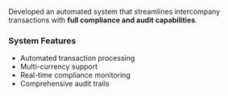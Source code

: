 Developed an automated system that streamlines intercompany transactions with **full compliance and audit capabilities**.

### System Features
- Automated transaction processing
- Multi-currency support
- Real-time compliance monitoring
- Comprehensive audit trails